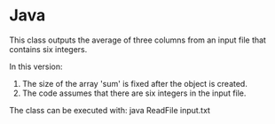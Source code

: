 # Java

This class outputs the average of three columns from an input file that contains six integers.

In this version:
1. The size of the array 'sum' is fixed after the object is created.
2. The code assumes that there are six integers in the input file.

The class can be executed with: java ReadFile input.txt
